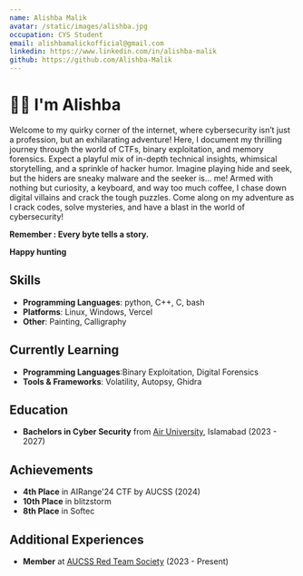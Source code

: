 ```yaml
---
name: Alishba Malik
avatar: /static/images/alishba.jpg
occupation: CYS Student
email: alishbamalickofficial@gmail.com
linkedin: https://www.linkedin.com/in/alishba-malik
github: https://github.com/Alishba-Malik
---
```


# 👋🏼 I'm Alishba

Welcome to my quirky corner of the internet, where cybersecurity isn’t just a profession, but an exhilarating adventure! Here, I document my thrilling journey through the world of CTFs, binary exploitation, and memory forensics. Expect a playful mix of in-depth technical insights, whimsical storytelling, and a sprinkle of hacker humor.
Imagine playing hide and seek, but the hiders are sneaky malware and the seeker is... me! Armed with nothing but curiosity, a keyboard, and way too much coffee, I chase down digital villains and crack the tough puzzles. 
Come along on my adventure as I crack codes, solve mysteries, and have a blast in the world of cybersecurity!

**Remember : Every byte tells a story.**

**Happy hunting**

## Skills

- **Programming Languages**: python, C++, C, bash
- **Platforms**: Linux, Windows, Vercel
- **Other**: Painting, Calligraphy

## Currently Learning

- **Programming Languages**:Binary Exploitation, Digital Forensics
- **Tools & Frameworks**: Volatility, Autopsy, Ghidra


## Education

- **Bachelors in Cyber Security** from [Air University](https://au.edu.pk/), Islamabad (2023 - 2027)

## Achievements

- **4th Place** in AIRange'24 CTF by AUCSS (2024)
- **10th Place** in blitzstorm 
- **8th Place** in Softec


## Additional Experiences

- **Member** at [AUCSS Red Team Society](https://aucss.live/) (2023 - Present)

